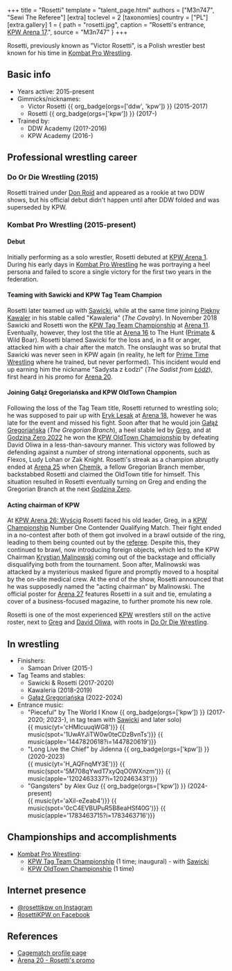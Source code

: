 +++
title = "Rosetti"
template = "talent_page.html"
authors = ["M3n747", "Sewi The Referee"]
[extra]
toclevel = 2
[taxonomies]
country = ["PL"]
[extra.gallery]
1 = { path = "rosetti.jpg", caption = "Rosetti's entrance, [KPW Arena 17](@/e/kpw/2021-08-21-kpw-arena-17.md).", source = "M3n747" }
+++

Rosetti, previously known as "Victor Rosetti", is a Polish wrestler best known for his time in [Kombat Pro Wrestling](@/o/kpw.md).

## Basic info

* Years active: 2015-present
* Gimmicks/nicknames:
  - Victor Rosetti {{ org_badge(orgs=['ddw', 'kpw']) }} (2015-2017)
  - Rosetti {{ org_badge(orgs=['kpw']) }} (2017-)
* Trained by:
  - DDW Academy (201?-2016)
  - KPW Academy (2016-)
 
## Professional wrestling career

### Do Or Die Wrestling (2015)

Rosetti trained under [Don Roid](@/w/don-roid.md) and appeared as a rookie at two DDW shows, but his official debut didn't happen until after DDW folded and was superseded by KPW.

### Kombat Pro Wrestling (2015-present)

#### Debut

Initially performing as a solo wrestler, Rosetti debuted at [KPW Arena 1](@/e/kpw/2016-02-27-kpw-arena-1.md). During his early days in [Kombat Pro Wrestling](@/o/kpw.md) he was portraying a heel persona and failed to score a single victory for the first two years in the federation.

#### Teaming with Sawicki and KPW Tag Team Champion

Rosetti later teamed up with [Sawicki](@/w/sawicki.md), while at the same time joining [Piękny Kawaler](@/w/piekny-kawaler.md) in his stable called "Kawaleria" (_The Cavalry_). In November 2018 Sawicki and Rosetti won the [KPW Tag Team Championship](@/c/kpw-tag-team-championship.md) at [Arena 11](@/e/kpw/2018-11-03-kpw-arena-11.md). Eventually, however, they lost the title at [Arena 16](@/e/kpw/2020-02-01-kpw-arena-16.md) to The Hunt ([Primate](@/w/primate.md) & Wild Boar). Rosetti blamed Sawicki for the loss and, in a fit or anger, attacked him with a chair after the match. The onslaught was so brutal that Sawicki was never seen in KPW again (in reality, he left for [Prime Time Wrestling](@/o/ptw.md) where he trained, but never performed). This incident would end up earning him the nickname "Sadysta z Łodzi" (_The Sadist from [Łódź][boat-city]_), first heard in his promo for [Arena 20](@/e/kpw/2022-12-16-kpw-arena-20.md).

#### Joining Gałąź Gregoriańska and KPW OldTown Champion

Following the loss of the Tag Team title, Rosetti returned to wrestling solo; he was supposed to pair up with [Eryk Lesak](@/w/eryk-lesak.md) at [Arena 18](2022-03-18-kpw-arena-18.md), however he was late for the event and missed his fight. Soon after that he would join [Gałąź Gregoriańska](@/tt/galaz-gregorianska.md) (_The Gregorian Branch_), a heel stable led by [Greg](@/w/greg.md), and at [Godzina Zero 2022](@/e/kpw/2022-09-17-kpw-godzina-zero-2022.md) he won the [KPW OldTown Championship](@/c/kpw-old-town-championship.md) by defeating David Oliwa in a less-than-savoury manner. This victory was followed by defending against a number of strong international opponents, such as Flexos, Ludy Lohan or Zak Knight. Rosetti's streak as a champion abruptly ended at [Arena 25](2024-05-17-kpw-arena-25.md) when [Chemik](@/w/chemik.md), a fellow Gregorian Branch member, backstabbed Rosetti and claimed the OldTown title for himself. This situation resulted in Rosetti eventually turning on Greg and ending the Gregorian Branch at the next [Godzina Zero](@/e/kpw/2024-09-07-kpw-godzina-zero-2024.md).

#### Acting chairman of KPW

At [KPW Arena 26: Wyścig](@/e/kpw/2024-11-15-kpw-arena-26.md) Rosetti faced his old leader, Greg, in a [KPW Championship](@/c/kpw-championship.md) Number One Contender Qualifying Match. Their fight ended in a no-contest after both of them got involved in a brawl outside of the ring, leading to them being counted out by the [referee](@/w/krystian-czekaj.md). Despite this, they continued to brawl, now introducing foreign objects, which led to the KPW Chairman [Krystian Malinowski](@/w/krystian-malinowski.md) coming out of the backstage and officially disqualifying both from the tournament. Soon after, Malinowski was attacked by a mysterious masked figure and promptly moved to a hospital by the on-site medical crew. At the end of the show, Rosetti announced that he was supposedly named the "acting chairman" by Malinowski. The official poster for [Arena 27](@/e/kpw/2025-01-24-kpw-arena-27.md) features Rosetti in a suit and tie, emulating a cover of a business-focused magazine, to further promote his new role.

Rosetti is one of the most experienced [KPW](@/o/kpw.md) wrestlers still on the active roster, next to [Greg](@/w/greg.md) and [David Oliwa](@/w/david-oliwa.md), with roots in [Do Or Die Wrestling](@/o/ddw.md).

## In wrestling

* Finishers:
  - Samoan Driver (2015-)
* Tag Teams and stables:
  - Sawicki & Rosetti (2017-2020)
  - Kawaleria (2018-2019)
  - [Gałąź Gregoriańska](@/tt/galaz-gregorianska.md) (2022-2024)
* Entrance music:
  - "Pieceful" by The World I Know
 {{ org_badge(orgs=['kpw']) }} (2017-2020; 2023-), in tag team with [Sawicki](@/w/sawicki.md) and later solo) <br>
 {{ music(yt='cHMlcuuqWG8')}}
 {{ music(spot='1UwAYJiTW0w0teCDzBvnTs')}}
 {{ music(apple='1447820618?i=1447820619')}}
  - "Long Live the Chief" by Jidenna
 {{ org_badge(orgs=['kpw']) }} (2020-2023) <br>
 {{ music(yt='H_AQFnqMY3E')}}
 {{ music(spot='5M708qYwdT7xyQqO0WXnzm')}}
 {{ music(apple='1202463337?i=1202463431')}}
  - "Gangsters" by Alex Guz
 {{ org_badge(orgs=['kpw']) }} (2024-present) <br>
 {{ music(yt='aXil-eZeab4')}}
 {{ music(spot='0cC4EVBUPuR5B8eaHSf40G')}}
 {{ music(apple='1783463715?i=1783463716')}}

## Championships and accomplishments

* [Kombat Pro Wrestling](@/o/kpw.md):
  - [KPW Tag Team Championship](@/c/kpw-tag-team-championship.md) (1 time; inaugural) - with [Sawicki](@/w/sawicki.md)
  - [KPW OldTown Championship](@/c/kpw-old-town-championship.md) (1 time)

## Internet presence

* [@rosettikpw on Instagram](https://www.instagram.com/rosettikpw/)
* [RosettiKPW on Facebook](https://www.facebook.com/RosettiKPW/)

## References

* [Cagematch profile page](https://www.cagematch.net/?id=2&nr=19710)
* [Arena 20 - Rosetti's promo](https://www.youtube.com/watch?v=09uuL1EIZaw)

[boat-city]: https://en.wikipedia.org/wiki/%C5%81%C3%B3d%C5%BA
